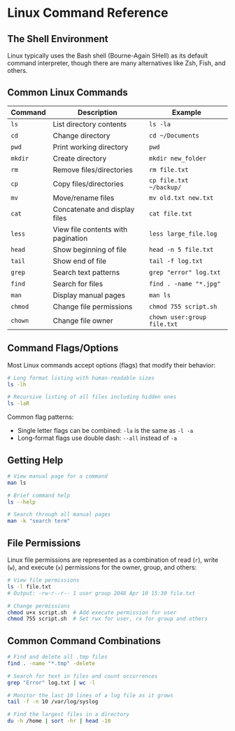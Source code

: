 # Linux Command Reference

## The Shell Environment

Linux typically uses the Bash shell (Bourne-Again SHell) as its default command interpreter, though there are many alternatives like Zsh, Fish, and others.

## Common Linux Commands

| Command | Description | Example |
|---------|-------------|---------|
| `ls` | List directory contents | `ls -la` |
| `cd` | Change directory | `cd ~/Documents` |
| `pwd` | Print working directory | `pwd` |
| `mkdir` | Create directory | `mkdir new_folder` |
| `rm` | Remove files/directories | `rm file.txt` |
| `cp` | Copy files/directories | `cp file.txt ~/backup/` |
| `mv` | Move/rename files | `mv old.txt new.txt` |
| `cat` | Concatenate and display files | `cat file.txt` |
| `less` | View file contents with pagination | `less large_file.log` |
| `head` | Show beginning of file | `head -n 5 file.txt` |
| `tail` | Show end of file | `tail -f log.txt` |
| `grep` | Search text patterns | `grep "error" log.txt` |
| `find` | Search for files | `find . -name "*.jpg"` |
| `man` | Display manual pages | `man ls` |
| `chmod` | Change file permissions | `chmod 755 script.sh` |
| `chown` | Change file owner | `chown user:group file.txt` |

## Command Flags/Options

Most Linux commands accept options (flags) that modify their behavior:

```bash
# Long format listing with human-readable sizes
ls -lh

# Recursive listing of all files including hidden ones
ls -laR
```

Common flag patterns:
- Single letter flags can be combined: `-la` is the same as `-l -a`
- Long-format flags use double dash: `--all` instead of `-a`

## Getting Help

```bash
# View manual page for a command
man ls

# Brief command help
ls --help

# Search through all manual pages
man -k "search term"
```

## File Permissions

Linux file permissions are represented as a combination of read (`r`), write (`w`), and execute (`x`) permissions for the owner, group, and others:

```bash
# View file permissions
ls -l file.txt
# Output: -rw-r--r-- 1 user group 2048 Apr 10 15:30 file.txt

# Change permissions
chmod u+x script.sh  # Add execute permission for user
chmod 755 script.sh  # Set rwx for user, rx for group and others
```

## Common Command Combinations

```bash
# Find and delete all .tmp files
find . -name "*.tmp" -delete

# Search for text in files and count occurrences
grep "Error" log.txt | wc -l

# Monitor the last 10 lines of a log file as it grows
tail -f -n 10 /var/log/syslog

# Find the largest files in a directory
du -h /home | sort -hr | head -10
```